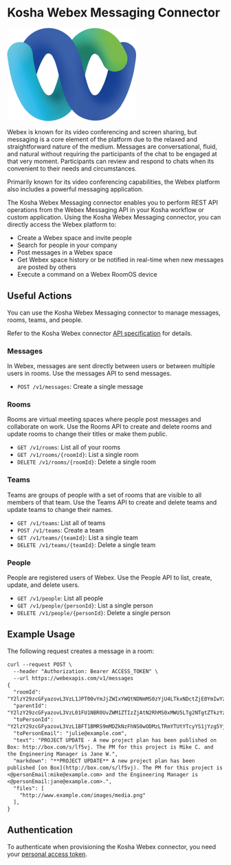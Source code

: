 # Kosha Webex Messaging Connector

![Webex](images/webex.png)

Webex is known for its video conferencing and screen sharing, but messaging is a core element of the platform due to the relaxed and straightforward nature of the medium. Messages are conversational, fluid, and natural without requiring the participants of the chat to be engaged at that very moment. Participants can review and respond to chats when its convenient to their needs and circumstances.

Primarily known for its video conferencing capabilities, the Webex platform also includes a powerful messaging application. 

The Kosha Webex Messaging connector enables you to perform REST API operations from the Webex Messaging API in your Kosha workflow or custom application. Using the Kosha Webex Messaging connector, you can directly access the Webex platform to:

* Create a Webex space and invite people
* Search for people in your company
* Post messages in a Webex space
* Get Webex space history or be notified in real-time when new messages are posted by others
* Execute a command on a Webex RoomOS device

## Useful Actions 

You can use the Kosha Webex Messaging connector to manage messages, rooms, teams, and people.  

Refer to the Kosha Webex connector [API specification](openapi.json) for details.

### Messages

 In Webex, messages are sent directly between users or between multiple users in rooms. Use the messages API to send messages.

* `POST /v1/messages`: Create a single message

### Rooms

Rooms are virtual meeting spaces where people post messages and collaborate on work. Use the Rooms API to create and delete rooms and update rooms to change their titles or make them public.

* `GET /v1/rooms`: List all of your rooms
* `GET /v1/rooms/{roomId}`: List a single room
* `DELETE /v1/rooms/{roomId}`: Delete a single room


### Teams

Teams are groups of people with a set of rooms that are visible to all members of that team. Use the Teams API to create and delete teams and update teams to change their names.

* `GET /v1/teams`: List all of teams
* `POST /v1/teams`: Create a team
* `GET /v1/teams/{teamId}`: List a single team
* `DELETE /v1/teams/{teamId}`: Delete a single team

### People

People are registered users of Webex. Use the People API to list, create, update, and delete users.

* `GET /v1/people`: List all people
* `GET /v1/people/{personId}`: List a single person
* `DELETE /v1/people/{personId}`: Delete a single person

## Example Usage

The following request creates a message in a room: 

```
curl --request POST \
  --header "Authorization: Bearer ACCESS_TOKEN" \
  --url https://webexapis.com/v1/messages
{
  "roomId": "Y2lzY29zcGFyazovL3VzL1JPT00vYmJjZWIxYWQtNDNmMS0zYjU4LTkxNDctZjE0YmIwYzRkMTU0",
  "parentId": "Y2lzY29zcGFyazovL3VzL01FU1NBR0UvZWM1ZTIzZjAtN2RhMS0xMWU5LTg2NTgtZTkzYzNiODZjZmFm",
  "toPersonId": "Y2lzY29zcGFyazovL3VzL1BFT1BMRS9mMDZkNzFhNS0wODMzLTRmYTUtYTcyYS1jYzg5YjI1ZWVlMmX",
  "toPersonEmail": "julie@example.com",
  "text": "PROJECT UPDATE - A new project plan has been published on Box: http://box.com/s/lf5vj. The PM for this project is Mike C. and the Engineering Manager is Jane W.",
  "markdown": "**PROJECT UPDATE** A new project plan has been published [on Box](http://box.com/s/lf5vj). The PM for this project is <@personEmail:mike@example.com> and the Engineering Manager is <@personEmail:jane@example.com>.",
  "files": [
    "http://www.example.com/images/media.png"
  ],
}
```

## Authentication

To authenticate when provisioning the Kosha Webex connector, you need your [personal access token](https://developer.webex.com/docs/getting-started#/docs/getting-started#personal-access-token).
